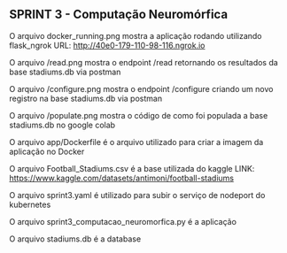 ## SPRINT 3 - Computação Neuromórfica

O arquivo docker_running.png mostra a aplicação rodando utilizando flask_ngrok
URL: http://40e0-179-110-98-116.ngrok.io

O arquivo /read.png mostra o endpoint /read retornando os resultados da base stadiums.db via postman

O arquivo /configure.png mostra o endpoint /configure criando um novo registro na base stadiums.db via postman

O arquivo /populate.png mostra o código de como foi populada a base stadiums.db no google colab

O arquivo app/Dockerfile é o arquivo utilizado para criar a imagem da aplicação no Docker

O arquivo Football_Stadiums.csv é a base utilizada do kaggle
LINK: https://www.kaggle.com/datasets/antimoni/football-stadiums

O arquivo sprint3.yaml é utilizado para subir o serviço de nodeport do kubernetes

O arquivo sprint3_computacao_neuromorfica.py é a aplicação

O arquivo stadiums.db é a database
